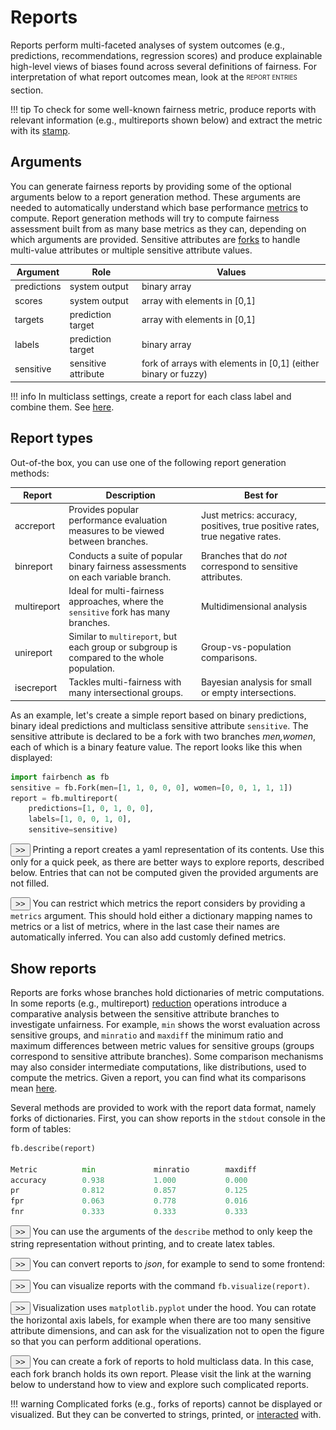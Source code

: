 # Reports

Reports perform multi-faceted analyses of system outcomes
(e.g., predictions, recommendations, regression scores)
and produce explainable high-level views of biases found
across several definitions of fairness. For interpretation
of what report outcomes mean, 
look at the <sub><sup>REPORT ENTRIES</sup></sub> section.


!!! tip
    To check for some well-known fairness metric, 
    produce reports with
    relevant information (e.g., multireports shown below)
    and extract the metric with its [stamp](../advanced/modelcards.md#stamps).

## Arguments

You can generate fairness reports by providing some
of the optional arguments below to a report
generation method. These arguments are needed to automatically
understand which base
performance [metrics](../record/metrics.md) to compute.
Report generation methods will try to compute fairness
assessment built from as many base metrics as they can,
depending on which arguments are provided.
Sensitive attributes are [forks](forks.md)
to handle multi-value attributes or multiple
sensitive attribute values.

| Argument    | Role                | Values                                                         |
|-------------|---------------------|----------------------------------------------------------------|
| predictions | system output       | binary array                                                   |
| scores      | system output       | array with elements in [0,1]                                   |
| targets     | prediction target   | array with elements in [0,1]                                   |      
| labels      | prediction target   | binary array                                                   | 
| sensitive   | sensitive attribute | fork of arrays with elements in [0,1] (either binary or fuzzy) |

!!! info
    In multiclass settings, create a report for
    each class label and combine them. See [here](interactive.md).

## Report types

Out-of-the box, you can use one of the following
report generation methods:

| Report      | Description                                                                                   | Best for                                                                     |
|-------------|-----------------------------------------------------------------------------------------------|------------------------------------------------------------------------------|
| accreport   | Provides popular performance evaluation measures to be viewed between branches.               | Just metrics: accuracy, positives, true positive rates, true negative rates. |
| binreport   | Conducts a suite of popular binary fairness assessments on each variable branch.               | Branches that do *not* correspond to sensitive attributes.                   |
| multireport | Ideal for multi-fairness approaches, where the `sensitive` fork has many branches.             | Multidimensional analysis                                                    |
| unireport   | Similar to `multireport`, but each group or subgroup is compared to the whole population.      | Group-vs-population comparisons.                                             |
| isecreport  | Tackles multi-fairness with many intersectional groups.                                        | Bayesian analysis for small or empty intersections.                          |

As an example, let's create a simple report
based on binary predictions, binary
ideal predictions and multiclass
sensitive attribute `sensitive`. The
sensitive attribute is
declared to be a fork with two branches
*men,women*, each of which is a binary
feature value. The report looks like this
when displayed:

```python
import fairbench as fb
sensitive = fb.Fork(men=[1, 1, 0, 0, 0], women=[0, 0, 1, 1, 1])
report = fb.multireport(
    predictions=[1, 0, 1, 0, 0], 
    labels=[1, 0, 0, 1, 0], 
    sensitive=sensitive)
```


<button onclick="toggleCode('print')" class="toggle-button">>></button>
Printing a report creates a yaml representation
of its contents. Use this only for a quick
peek, as there are better ways to explore reports,
described below. Entries that can not be computed
given the provided arguments are not filled.

<div id="print" class="code-block" style="display:none;">

```python
print(report)
```

```
min: 
   accuracy: 0.333
   pr: 0.333
   tpr: 0.000
   tnr: 0.500
wmean: 
   accuracy: 0.600
   pr: 0.400
   tpr: 0.400
   tnr: 0.700
gini: 
   accuracy: 0.250
   pr: 0.100
   tpr: 0.500
   tnr: 0.167
minratio: 
   accuracy: 0.333
   pr: 0.667
   tpr: 0.000
   tnr: 0.500
maxdiff: 
   accuracy: 0.667
   pr: 0.167
   tpr: 1.000
   tnr: 0.500
maxbarea: 
   accuracy: ---
   pr: ---
   tpr: ---
   tnr: ---
maxrarea: 
   accuracy: ---
   pr: ---
   tpr: ---
   tnr: ---
maxbdcg: 
   accuracy: ---
   pr: ---
   tpr: ---
   tnr: ---
```

</div>


<button onclick="toggleCode('metricsarg')" class="toggle-button">>></button>
You can restrict which metrics
the report considers by providing a `metrics`
argument. This should hold either 
a dictionary mapping names to metrics
or a list of metrics, where
in the last case their names are automatically inferred.
You can also add customly defined metrics.

<div id="metricsarg" class="code-block" style="display:none;">

```python
import fairbench as fb
report = fb.accreport( # just print performance metrics
    predictions=[1, 0, 1, 0, 0], 
    labels=[1, 0, 0, 1, 0], 
    metrics=[fb.accuracy, fb.pr, fb.fpr, fb.fnr])
fb.describe(report)  # pretty print - more later
```

</div>

## Show reports

Reports are forks whose branches hold dictionaries of
metric computations. In some reports (e.g., multireport)
[reduction](../advanced/manipulation.md)
operations introduce a comparative analysis
between the sensitive attribute branches to investigate
unfairness. For example, `min` shows the worst evaluation
across sensitive groups, 
and `minratio` and `maxdiff` the minimum ratio
and maximum differences between metric values for 
sensitive groups (groups correspond to sensitive 
attribute branches). Some comparison mechanisms
may also consider intermediate computations, like
distributions, used to compute the metrics.
Given a report, you can find what its comparisons mean
[here](../record/comparisons.md).

Several methods are provided to
work with the report data format, namely 
forks of dictionaries. First, you can show 
reports in the `stdout` console in the form
of tables:

```python
fb.describe(report)  

Metric          min             minratio        maxdiff        
accuracy        0.938           1.000           0.000          
pr              0.812           0.857           0.125          
fpr             0.063           0.778           0.016          
fnr             0.333           0.333           0.333  
```


<button onclick="toggleCode('latex')" class="toggle-button">>></button>
You can use the arguments of the `describe` method to only
keep the string representation without printing, and to create
latex tables.

<div id="latex" class="code-block" style="display:none;">

```python
import fairbench as fb

test, y, yhat = fb.demos.adult(predict="probabilities")
s = fb.Fork(fb.categories @ test[9])
report = fb.unireport(scores=yhat, labels=y, sensitive=s)

text = fb.describe(report,
    show=False, # prevents immediate printing
    separator=" & ", # separator between columns
    newline="\\\\\n") # use \\ and then the newline character
print(text)
```

```
Metric          & min             & wmean           & gini            & minratio[vsAny] & maxdiff[vsAny]  & maxbarea[vsAny] & maxrarea[vsAny] & maxbdcg[vsAny] \\
auc             & 0.861           & 0.882           & 0.012           & 0.972           & 0.025           & 0.025           & 0.038           & 0.028          \\
avgscore        & 0.110           & 0.239           & 0.197           & 0.461           & 0.129           & 0.454           & 0.548           & 0.499          \\
tophr           & 0.667           & 0.722           & 0.095           & 1.000           & 0.333           & nan             & nan             & nan            \\
toprec          & 0.001           & 0.001           & 0.489           & 1.181           & 0.005           & nan             & nan             & nan            \\
avghr           & 0.389           & 0.491           & 0.229           & 1.000           & 0.611           & 0.611           & 0.611           & 0.696          \\
avgrepr         & 0.000           & 1.000           & 0.400           & 0.000           & 1.000           & 1.000           & 1.000           & 1.000          \\
```


</div>


<button onclick="toggleCode('json')" class="toggle-button">>></button>
You can convert reports to *json*, for example 
to send to some frontend:

<div id="json" class="code-block" style="display:none;">

```python
print(fb.tojson(report))

{"header": ["Metric", "mean", "minratio", "maxdiff"], "accuracy": [0.9375, 1.0, 0.0], "pr": [0.8125, 0.8571428571428571, 0.125], "fpr": [0.06349206349206349, 0.7777777777777778, 0.015873015873015872], "fnr": [0.3333333333333333, 0.3333333333333333, 0.33333333333333337]}
```

</div>

<button onclick="toggleCode('visualize')" class="toggle-button">>></button>
You can visualize reports with the command `fb.visualize(report)`.


<div id="visualize" class="code-block" style="display:none;">

```python
fb.visualize(report)
```
<img src="../reports.png" alt="report example">

</div>

<button onclick="toggleCode('matplotlib')" class="toggle-button">>></button>
Visualization uses `matplotlib.pyplot` under the hood. You can
rotate the horizontal axis labels, for example
when there are too many sensitive attribute dimensions,
and can ask for the visualization not to open the figure
so that you can perform additional operations.

<div id="matplotlib" class="code-block" style="display:none;">

```python
import matplotlib.pyplot as plt
import fairbench as fb
report = ...  # generate the report
fb.visualize(report, 
             xrotation=90, # rotate x labels
             hold=True)
plt.title("Report")
plt.show() # only show now
```

</div>

<button onclick="toggleCode('multiclass')" class="toggle-button">>></button>
You can create a fork of reports to hold multiclass data. In this 
case, each fork branch holds its own report. Please visit the link
at the warning below to understand how to view and explore such
complicated reports.

<div id="multiclass" class="code-block" style="display:none;">

```python
import matplotlib.pyplot as plt
import fairbench as fb
reportA = fb.multireport(...)  # generate a report for class A
reportB = fb.multireport(...)  # generate the same report for class B
multiclass = fb.Fork(A=reportA, B=reportB)
fb.describe(muilticlass.minratio)  # compare the minratio reductions between classes
```

</div>

!!! warning 
    Complicated forks (e.g., forks of reports)
    cannot be displayed or visualized.
    But they can be converted to strings, printed, 
    or [interacted](interactive.md) with.




<script>
function toggleCode(id) {
    var codeBlock = document.getElementById(id);
    if (codeBlock.style.display === "none") {
        codeBlock.style.display = "block";
    } else {
        codeBlock.style.display = "none";
    }
}
</script>